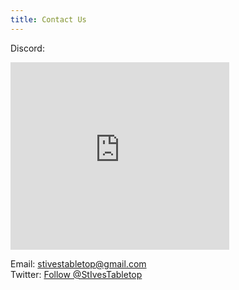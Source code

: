 ```yaml
---
title: Contact Us
---
```


Discord:
<iframe src="https://discordapp.com/widget?id=590532081428201473&theme=dark" width="350" height="300" allowtransparency="true" frameborder="0"></iframe>

Email: [stivestabletop@gmail.com](mailto:stivestabletop@gmail.com)  
Twitter: <a href="https://twitter.com/StIvesTabletop?ref_src=twsrc%5Etfw" class="twitter-follow-button" data-show-count="false">Follow @StIvesTabletop</a><script async src="https://platform.twitter.com/widgets.js" charset="utf-8"></script>
